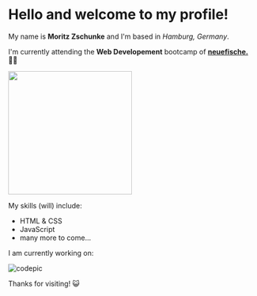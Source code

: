 # Hello and welcome to my profile! 

My name is **Moritz Zschunke** and I'm based in _Hamburg, Germany_. 

I'm currently attending the **Web Developement** bootcamp of [**neuefische.**](https://www.neuefische.de/en/bootcamp/web-development) 👨‍💻  

<img src="https://images.unsplash.com/photo-1488590528505-98d2b5aba04b?ixlib=rb-4.0.3&ixid=MnwxMjA3fDB8MHxwaG90by1wYWdlfHx8fGVufDB8fHx8&auto=format&fit=crop&w=2070&q=80" width="250px">

My skills (will) include: 
* HTML & CSS
* JavaScript
* many more to come...

I am currently working on:

![codepic](https://media3.giphy.com/media/CTX0ivSQbI78A/giphy.gif?cid=ecf05e4752789sc7yk8ekhyvznkxu0xs41oseczwwg2wmogy&rid=giphy.gif&ct=g)

Thanks for visiting! 😺

